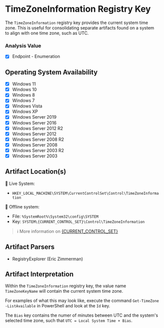 # TimeZoneInformation Registry Key
The `TimeZoneInformation` registry key provides the current system time zone. This is useful for consolidating separate artifacts found on a system to align with one time zone, such as UTC. 


### Analysis Value
 - [x] Endpoint - Enumeration

## Operating System Availability
 - [x] Windows 11
 - [x] Windows 10
 - [x] Windows 8
 - [x] Windows 7
 - [x] Windows Vista
 - [x] Windows XP
 - [x] Windows Server 2019
 - [x] Windows Server 2016
 - [x] Windows Server 2012 R2
 - [x] Windows Server 2012
 - [x] Windows Server 2008 R2
 - [x] Windows Server 2008
 - [x] Windows Server 2003 R2
 - [x] Windows Server 2003

## Artifact Location(s)
🔋 Live System:
- `HKEY_LOCAL_MACHINE\SYSTEM\CurrentControlSet\Control\TimeZoneInformation`

🔌 Offline system:
- File: `%SystemRoot%\System32\config\SYSTEM`
- Key: `SYSTEM\{CURRENT_CONTROL_SET}\Control\TimeZoneInformation`

> ℹ️ More information on [{CURRENT_CONTROL_SET}](/enumeration/current-version.md)

## Artifact Parsers
 - RegistryExplorer (Eric Zimmerman)

## Artifact Interpretation
Within the `TimeZoneInformation` registry key, the value name `TimeZoneKeyName` will contain the current system time zone. 

For examples of what this may look like, execute the command `Get-TimeZone -ListAvailable` in PowerShell and look at the `Id` key. 

The `Bias` key contains the numer of minutes between UTC and the system's selected time zone, such that `UTC = Local System Time + Bias`.